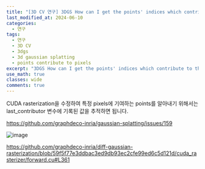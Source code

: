 ```yaml
---
title: "[3D CV 연구] 3DGS How can I get the points' indices which contribute to the pixels?"
last_modified_at: 2024-06-10
categories:
  - 연구
tags:
  - 연구
  - 3D CV
  - 3dgs
  - 3d gaussian splatting
  - points contribute to pixels
excerpt: "3DGS How can I get the points' indices which contribute to the pixels?"
use_math: true
classes: wide
comments: true
---
```


CUDA rasterization을 수정하여 특정 pixels에 기여하는 points를 알아내기 위해서는 last_contributor 변수에 기록된 값을 추적하면 됩니다.

https://github.com/graphdeco-inria/gaussian-splatting/issues/159

![image](https://github.com/sandokim/sandokim.github.io/assets/74639652/d2f61bd6-c0a2-4d04-b941-f5b65a0037a0)

https://github.com/graphdeco-inria/diff-gaussian-rasterization/blob/59f5f77e3ddbac3ed9db93ec2cfe99ed6c5d121d/cuda_rasterizer/forward.cu#L361
